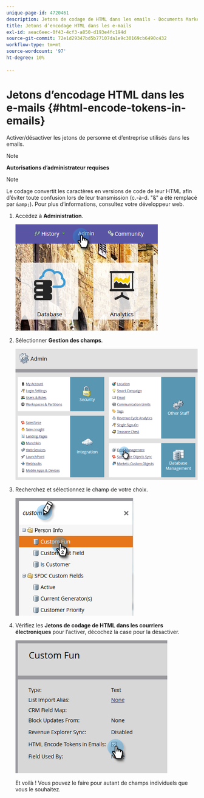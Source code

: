 ```yaml
---
unique-page-id: 4720461
description: Jetons de codage de HTML dans les emails - Documents Marketo - Documentation du produit
title: Jetons d’encodage HTML dans les e-mails
exl-id: aeac6eec-0f43-4cf3-a850-d193e4fc194d
source-git-commit: 72e1d29347bd5b77107da1e9c30169cb6490c432
workflow-type: tm+mt
source-wordcount: '97'
ht-degree: 10%

---
```


# Jetons d’encodage HTML dans les e-mails {#html-encode-tokens-in-emails}

Activer/désactiver les jetons de personne et d’entreprise utilisés dans les emails.

>[!NOTE]
>
>**Autorisations d’administrateur requises**

>[!NOTE]
>
>Le codage convertit les caractères en versions de code de leur HTML afin d’éviter toute confusion lors de leur transmission (c.-à-d. &quot;&amp;&quot; a été remplacé par `&amp;`). Pour plus d’informations, consultez votre développeur web.

1. Accédez à **Administration**.

   ![](assets/admin.png)

1. Sélectionner **Gestion des champs**.

   ![](assets/two-2.png)

1. Recherchez et sélectionnez le champ de votre choix.

   ![](assets/five.png)

1. Vérifiez les **Jetons de codage de HTML dans les courriers électroniques** pour l’activer, décochez la case pour la désactiver.

   ![](assets/six.png)

   Et voilà ! Vous pouvez le faire pour autant de champs individuels que vous le souhaitez.
